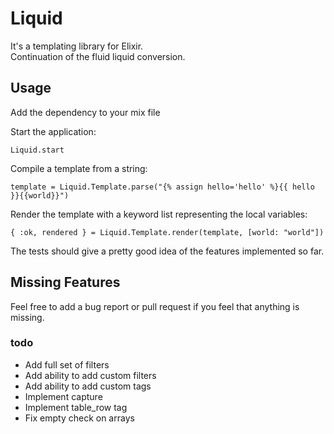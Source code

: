 # Liquid

It's a templating library for Elixir.  
Continuation of the fluid liquid conversion. 

## Usage
Add the dependency to your mix file

Start the application:

`Liquid.start`

Compile a template from a string:

`template = Liquid.Template.parse("{% assign hello='hello' %}{{ hello }}{{world}}")`

Render the template with a keyword list representing the local variables:

`{ :ok, rendered } = Liquid.Template.render(template, [world: "world"])`

The tests should give a pretty good idea of the features implemented so far.

## Missing Features

Feel free to add a bug report or pull request if you feel that anything is missing.

### todo

* Add full set of filters
* Add ability to add custom filters
* Add ability to add custom tags
* Implement capture
* Implement table_row tag
* Fix empty check on arrays
